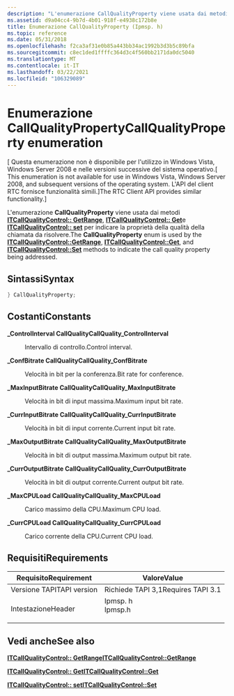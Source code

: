 ```yaml
---
description: "L'enumerazione CallQualityProperty viene usata dai metodi ITCallQualityControl:: GetRange, ITCallQualityControl:: Get e ITCallQualityControl:: set per indicare la proprietà della qualità della chiamata da risolvere."
ms.assetid: d9a04cc4-9b7d-4b01-918f-e4938c172b8e
title: Enumerazione CallQualityProperty (Ipmsp. h)
ms.topic: reference
ms.date: 05/31/2018
ms.openlocfilehash: f2ca3af31e0b85a443bb34ac1992b3d3b5c89bfa
ms.sourcegitcommit: c8ec1ded1ffffc364d3c4f560bb2171da0dc5040
ms.translationtype: MT
ms.contentlocale: it-IT
ms.lasthandoff: 03/22/2021
ms.locfileid: "106329089"
---
```

# <a name="callqualityproperty-enumeration"></a><span data-ttu-id="03d16-103">Enumerazione CallQualityProperty</span><span class="sxs-lookup"><span data-stu-id="03d16-103">CallQualityProperty enumeration</span></span>

<span data-ttu-id="03d16-104">\[ Questa enumerazione non è disponibile per l'utilizzo in Windows Vista, Windows Server 2008 e nelle versioni successive del sistema operativo.</span><span class="sxs-lookup"><span data-stu-id="03d16-104">\[ This enumeration is not available for use in Windows Vista, Windows Server 2008, and subsequent versions of the operating system.</span></span> <span data-ttu-id="03d16-105">L'API del client RTC fornisce funzionalità simili.\]</span><span class="sxs-lookup"><span data-stu-id="03d16-105">The RTC Client API provides similar functionality.\]</span></span>

<span data-ttu-id="03d16-106">L'enumerazione **CallQualityProperty** viene usata dai metodi [**ITCallQualityControl:: GetRange**](itcallqualitycontrol-getrange.md), [**ITCallQualityControl:: Get**](itcallqualitycontrol-get.md)e [**ITCallQualityControl:: set**](itcallqualitycontrol-set.md) per indicare la proprietà della qualità della chiamata da risolvere.</span><span class="sxs-lookup"><span data-stu-id="03d16-106">The **CallQualityProperty** enum is used by the [**ITCallQualityControl::GetRange**](itcallqualitycontrol-getrange.md), [**ITCallQualityControl::Get**](itcallqualitycontrol-get.md), and [**ITCallQualityControl::Set**](itcallqualitycontrol-set.md) methods to indicate the call quality property being addressed.</span></span>

## <a name="syntax"></a><span data-ttu-id="03d16-107">Sintassi</span><span class="sxs-lookup"><span data-stu-id="03d16-107">Syntax</span></span>


```C++
} CallQualityProperty;
```



## <a name="constants"></a><span data-ttu-id="03d16-108">Costanti</span><span class="sxs-lookup"><span data-stu-id="03d16-108">Constants</span></span>

<dl> <dt>

<span data-ttu-id="03d16-109"><span id="CallQuality_ControlInterval"></span><span id="callquality_controlinterval"></span><span id="CALLQUALITY_CONTROLINTERVAL"></span>**\_ControlInterval CallQuality**</span><span class="sxs-lookup"><span data-stu-id="03d16-109"><span id="CallQuality_ControlInterval"></span><span id="callquality_controlinterval"></span><span id="CALLQUALITY_CONTROLINTERVAL"></span>**CallQuality\_ControlInterval**</span></span>
</dt> <dd>

<span data-ttu-id="03d16-110">Intervallo di controllo.</span><span class="sxs-lookup"><span data-stu-id="03d16-110">Control interval.</span></span>

</dd> <dt>

<span data-ttu-id="03d16-111"><span id="CallQuality_ConfBitrate"></span><span id="callquality_confbitrate"></span><span id="CALLQUALITY_CONFBITRATE"></span>**\_ConfBitrate CallQuality**</span><span class="sxs-lookup"><span data-stu-id="03d16-111"><span id="CallQuality_ConfBitrate"></span><span id="callquality_confbitrate"></span><span id="CALLQUALITY_CONFBITRATE"></span>**CallQuality\_ConfBitrate**</span></span>
</dt> <dd>

<span data-ttu-id="03d16-112">Velocità in bit per la conferenza.</span><span class="sxs-lookup"><span data-stu-id="03d16-112">Bit rate for conference.</span></span>

</dd> <dt>

<span data-ttu-id="03d16-113"><span id="CallQuality_MaxInputBitrate"></span><span id="callquality_maxinputbitrate"></span><span id="CALLQUALITY_MAXINPUTBITRATE"></span>**\_MaxInputBitrate CallQuality**</span><span class="sxs-lookup"><span data-stu-id="03d16-113"><span id="CallQuality_MaxInputBitrate"></span><span id="callquality_maxinputbitrate"></span><span id="CALLQUALITY_MAXINPUTBITRATE"></span>**CallQuality\_MaxInputBitrate**</span></span>
</dt> <dd>

<span data-ttu-id="03d16-114">Velocità in bit di input massima.</span><span class="sxs-lookup"><span data-stu-id="03d16-114">Maximum input bit rate.</span></span>

</dd> <dt>

<span data-ttu-id="03d16-115"><span id="CallQuality_CurrInputBitrate"></span><span id="callquality_currinputbitrate"></span><span id="CALLQUALITY_CURRINPUTBITRATE"></span>**\_CurrInputBitrate CallQuality**</span><span class="sxs-lookup"><span data-stu-id="03d16-115"><span id="CallQuality_CurrInputBitrate"></span><span id="callquality_currinputbitrate"></span><span id="CALLQUALITY_CURRINPUTBITRATE"></span>**CallQuality\_CurrInputBitrate**</span></span>
</dt> <dd>

<span data-ttu-id="03d16-116">Velocità in bit di input corrente.</span><span class="sxs-lookup"><span data-stu-id="03d16-116">Current input bit rate.</span></span>

</dd> <dt>

<span data-ttu-id="03d16-117"><span id="CallQuality_MaxOutputBitrate"></span><span id="callquality_maxoutputbitrate"></span><span id="CALLQUALITY_MAXOUTPUTBITRATE"></span>**\_MaxOutputBitrate CallQuality**</span><span class="sxs-lookup"><span data-stu-id="03d16-117"><span id="CallQuality_MaxOutputBitrate"></span><span id="callquality_maxoutputbitrate"></span><span id="CALLQUALITY_MAXOUTPUTBITRATE"></span>**CallQuality\_MaxOutputBitrate**</span></span>
</dt> <dd>

<span data-ttu-id="03d16-118">Velocità in bit di output massima.</span><span class="sxs-lookup"><span data-stu-id="03d16-118">Maximum output bit rate.</span></span>

</dd> <dt>

<span data-ttu-id="03d16-119"><span id="CallQuality_CurrOutputBitrate"></span><span id="callquality_curroutputbitrate"></span><span id="CALLQUALITY_CURROUTPUTBITRATE"></span>**\_CurrOutputBitrate CallQuality**</span><span class="sxs-lookup"><span data-stu-id="03d16-119"><span id="CallQuality_CurrOutputBitrate"></span><span id="callquality_curroutputbitrate"></span><span id="CALLQUALITY_CURROUTPUTBITRATE"></span>**CallQuality\_CurrOutputBitrate**</span></span>
</dt> <dd>

<span data-ttu-id="03d16-120">Velocità in bit di output corrente.</span><span class="sxs-lookup"><span data-stu-id="03d16-120">Current output bit rate.</span></span>

</dd> <dt>

<span data-ttu-id="03d16-121"><span id="CallQuality_MaxCPULoad"></span><span id="callquality_maxcpuload"></span><span id="CALLQUALITY_MAXCPULOAD"></span>**\_MaxCPULoad CallQuality**</span><span class="sxs-lookup"><span data-stu-id="03d16-121"><span id="CallQuality_MaxCPULoad"></span><span id="callquality_maxcpuload"></span><span id="CALLQUALITY_MAXCPULOAD"></span>**CallQuality\_MaxCPULoad**</span></span>
</dt> <dd>

<span data-ttu-id="03d16-122">Carico massimo della CPU.</span><span class="sxs-lookup"><span data-stu-id="03d16-122">Maximum CPU load.</span></span>

</dd> <dt>

<span data-ttu-id="03d16-123"><span id="CallQuality_CurrCPULoad"></span><span id="callquality_currcpuload"></span><span id="CALLQUALITY_CURRCPULOAD"></span>**\_CurrCPULoad CallQuality**</span><span class="sxs-lookup"><span data-stu-id="03d16-123"><span id="CallQuality_CurrCPULoad"></span><span id="callquality_currcpuload"></span><span id="CALLQUALITY_CURRCPULOAD"></span>**CallQuality\_CurrCPULoad**</span></span>
</dt> <dd>

<span data-ttu-id="03d16-124">Carico corrente della CPU.</span><span class="sxs-lookup"><span data-stu-id="03d16-124">Current CPU load.</span></span>

</dd> </dl>

## <a name="requirements"></a><span data-ttu-id="03d16-125">Requisiti</span><span class="sxs-lookup"><span data-stu-id="03d16-125">Requirements</span></span>



| <span data-ttu-id="03d16-126">Requisito</span><span class="sxs-lookup"><span data-stu-id="03d16-126">Requirement</span></span> | <span data-ttu-id="03d16-127">Valore</span><span class="sxs-lookup"><span data-stu-id="03d16-127">Value</span></span> |
|-------------------------|------------------------------------------------------------------------------------|
| <span data-ttu-id="03d16-128">Versione TAPI</span><span class="sxs-lookup"><span data-stu-id="03d16-128">TAPI version</span></span><br/> | <span data-ttu-id="03d16-129">Richiede TAPI 3,1</span><span class="sxs-lookup"><span data-stu-id="03d16-129">Requires TAPI 3.1</span></span><br/>                                                       |
| <span data-ttu-id="03d16-130">Intestazione</span><span class="sxs-lookup"><span data-stu-id="03d16-130">Header</span></span><br/>       | <dl> <span data-ttu-id="03d16-131"><dt>Ipmsp. h</dt></span><span class="sxs-lookup"><span data-stu-id="03d16-131"><dt>Ipmsp.h</dt></span></span> </dl> |



## <a name="see-also"></a><span data-ttu-id="03d16-132">Vedi anche</span><span class="sxs-lookup"><span data-stu-id="03d16-132">See also</span></span>

<dl> <dt>

[<span data-ttu-id="03d16-133">**ITCallQualityControl:: GetRange**</span><span class="sxs-lookup"><span data-stu-id="03d16-133">**ITCallQualityControl::GetRange**</span></span>](itcallqualitycontrol-getrange.md)
</dt> <dt>

[<span data-ttu-id="03d16-134">**ITCallQualityControl:: Get**</span><span class="sxs-lookup"><span data-stu-id="03d16-134">**ITCallQualityControl::Get**</span></span>](itcallqualitycontrol-get.md)
</dt> <dt>

[<span data-ttu-id="03d16-135">**ITCallQualityControl:: set**</span><span class="sxs-lookup"><span data-stu-id="03d16-135">**ITCallQualityControl::Set**</span></span>](itcallqualitycontrol-set.md)
</dt> </dl>

 

 




